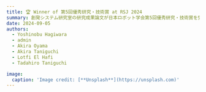 ```yaml
---
title: 🏆 Winner of 第5回優秀研究・技術賞 at RSJ 2024
summary: 創発システム研究室の研究成果論文が日本ロボット学会第5回優秀研究・技術賞を受賞しました．
date: 2024-09-05
authors:
  - Yoshinobu Hagiwara
  - admin
  - Akira Oyama
  - Akira Taniguchi
  - Lotfi El Hafi
  - Tadahiro Taniguchi

image:
  caption: 'Image credit: [**Unsplash**](https://unsplash.com)'
---
```


